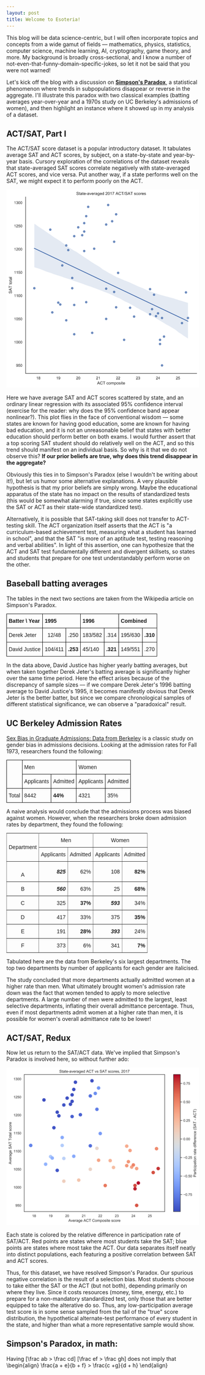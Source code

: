 ```yaml
---
layout: post
title: Welcome to Esoteria!
---
```

This blog will be data science-centric, but I will often incorporate topics and concepts from a wide gamut of fields –– mathematics, physics, statistics, computer science, machine learning, AI, cryptography, game theory, and more. My background is broadly cross-sectional, and I know a number of not-even-that-funny-domain-specific-jokes, so let it not be said that you were not warned!

Let's kick off the blog with a discussion on [**Simpson's Paradox**](https://en.wikipedia.org/wiki/Simpson's_paradox), a statistical phenomenon where trends in subpopulations disappear or reverse in the aggregate. I'll illustrate this paradox with two classical examples (batting averages year-over-year and a 1970s study on UC Berkeley's admissions of women), and then highlight an instance where it showed up in my analysis of a dataset.

## ACT/SAT, Part I
The ACT/SAT score dataset is a popular introductory dataset. It tabulates average SAT and ACT scores, by subject, on a state-by-state and year-by-year basis. Cursory exploration of the correlations of the dataset reveals that state-averaged SAT scores correlate negatively with state-averaged ACT scores, and vice versa. Put another way, if a state performs well on the SAT, we might expect it to perform poorly on the ACT.


![](/images/scatter4.svg)


Here we have average SAT and ACT scores scattered by state, and an ordinary linear regression with its associated 95% confidence interval (exercise for the reader: why does the 95% confidence band appear nonlinear?). This plot flies in the face of conventional wisdom –– some states are known for having good education, some are known for having bad education, and it is not an unreasonable belief that states with better education should perform better on both exams. I would further assert that  a top scoring SAT student should do relatively well on the ACT, and so this trend should manifest on an individual basis. So why is it that we do not observe this? **If our prior beliefs are true, why does this trend disappear in the aggregate?**

Obviously this ties in to Simpson's Paradox (else I wouldn't be writing about it!), but let us humor some alternative explanations. A very plausible hypothesis is that my prior beliefs are simply wrong. Maybe the educational apparatus of the state has no impact on the results of standardized tests (this would be somewhat alarming if true, since some states explicitly use the SAT or ACT as their state-wide standardized test).

Alternatively, it is possible that SAT-taking skill does not transfer to ACT-testing skill. The ACT organization itself asserts that the ACT is "a curriculum-based achievement test, measuring what a student has learned in school", and that the SAT "is more of an aptitude test, testing reasoning and verbal abilities". In light of this assertion, one can hypothesize that the ACT and SAT test fundamentally different and divergent skillsets, so states and students that prepare for one test understandably perform worse on the other.
## Baseball batting averages
The tables in the next two sections are taken from the Wikipedia article on Simpson's Paradox.

<style type="text/css">
.tg  {border-collapse:collapse;border-spacing:0;}
.tg td{font-family:Arial, sans-serif;font-size:14px;padding:10px 5px;border-style:solid;border-width:1px;overflow:hidden;word-break:normal;border-color:black;}
.tg th{font-family:Arial, sans-serif;font-size:14px;font-weight:normal;padding:10px 5px;border-style:solid;border-width:1px;overflow:hidden;word-break:normal;border-color:black;}
.tg .tg-wp8o{border-color:#000000;text-align:center;vertical-align:top}
.tg .tg-mcqj{font-weight:bold;border-color:#000000;text-align:left;vertical-align:top}
.tg .tg-73oq{border-color:#000000;text-align:left;vertical-align:top}
</style>
<table class="tg">
  <tr>
    <th class="tg-mcqj">Batter \ Year</th>
    <th class="tg-mcqj" colspan="2">1995</th>
    <th class="tg-mcqj" colspan="2">1996</th>
    <th class="tg-mcqj" colspan="2">Combined</th>
  </tr>
  <tr>
    <td class="tg-73oq">Derek Jeter</td>
    <td class="tg-wp8o">12/48</td>
    <td class="tg-73oq">.250</td>
    <td class="tg-73oq">183/582</td>
    <td class="tg-73oq">.314</td>
    <td class="tg-73oq">195/630</td>
    <td class="tg-73oq"><span style="font-weight:bold">.310</span><br></td>
  </tr>
  <tr>
    <td class="tg-73oq">David Justice</td>
    <td class="tg-wp8o">104/411</td>
    <td class="tg-73oq"><span style="font-weight:bold">.253</span></td>
    <td class="tg-73oq">45/140</td>
    <td class="tg-73oq"><span style="font-weight:bold">.321</span></td>
    <td class="tg-73oq">149/551</td>
    <td class="tg-73oq">.270</td>
  </tr>
</table>


In the data above, David Justice has higher yearly batting averages, but when taken together Derek Jeter's batting average is significantly higher over the same time period. Here the effect arises because of the discrepancy of sample sizes –– if we compare Derek Jeter's 1996 batting average to David Justice's 1995, it becomes manifestly obvious that Derek Jeter is the better batter, but since we compare chronological samples of different statistical significance, we can observe a "paradoxical" result.

## UC Berkeley Admission Rates

[Sex Bias in Graduate Admissions: Data from Berkeley](https://homepage.stat.uiowa.edu/~mbognar/1030/Bickel-Berkeley.pdf) is a classic study on gender bias in admissions decisions. Looking at the admission rates for Fall 1973, researchers found the following:
<style type="text/css">
.tg  {border-collapse:collapse;border-spacing:0;}
.tg td{font-family:Arial, sans-serif;font-size:14px;padding:10px 5px;border-style:solid;border-width:1px;overflow:hidden;word-break:normal;border-color:black;}
.tg th{font-family:Arial, sans-serif;font-size:14px;font-weight:normal;padding:10px 5px;border-style:solid;border-width:1px;overflow:hidden;word-break:normal;border-color:black;}
.tg .tg-cly1{text-align:left;vertical-align:middle}
.tg .tg-yla0{font-weight:bold;text-align:left;vertical-align:middle}
</style>
<table class="tg">
  <tr>
    <th class="tg-cly1" rowspan="2"></th>
    <th class="tg-cly1" colspan="2">Men</th>
    <th class="tg-cly1" colspan="2">Women</th>
  </tr>
  <tr>
    <td class="tg-cly1">Applicants</td>
    <td class="tg-cly1">Admitted</td>
    <td class="tg-cly1">Applicants</td>
    <td class="tg-cly1">Admitted</td>
  </tr>
  <tr>
    <td class="tg-cly1">Total</td>
    <td class="tg-cly1">8442</td>
    <td class="tg-yla0">44%</td>
    <td class="tg-cly1">4321</td>
    <td class="tg-cly1">35%</td>
  </tr>
</table>

A naive analysis would conclude that the admissions process was biased against women. However, when the researchers broke down admission rates by department, they found the following:

<style type="text/css">
.tg  {border-collapse:collapse;border-spacing:0;}
.tg td{font-family:Arial, sans-serif;font-size:14px;padding:10px 5px;border-style:solid;border-width:1px;overflow:hidden;word-break:normal;border-color:black;}
.tg th{font-family:Arial, sans-serif;font-size:14px;font-weight:normal;padding:10px 5px;border-style:solid;border-width:1px;overflow:hidden;word-break:normal;border-color:black;}
.tg .tg-9wq8{border-color:inherit;text-align:center;vertical-align:middle}
.tg .tg-9j3s{font-weight:bold;border-color:inherit;text-align:right;vertical-align:middle}
.tg .tg-c3ow{border-color:inherit;text-align:center;vertical-align:top}
.tg .tg-wk3d{font-weight:bold;font-style:italic;border-color:inherit;text-align:right;vertical-align:middle}
.tg .tg-yz93{border-color:inherit;text-align:right;vertical-align:middle}
.tg .tg-3osn{font-weight:bold;font-style:italic;border-color:inherit;text-align:right;vertical-align:top}
.tg .tg-dvpl{border-color:inherit;text-align:right;vertical-align:top}
.tg .tg-6ic8{font-weight:bold;border-color:inherit;text-align:right;vertical-align:top}
</style>
<table class="tg">
  <tr>
    <th class="tg-9wq8" rowspan="2">Department</th>
    <th class="tg-9wq8" colspan="2">Men</th>
    <th class="tg-9wq8" colspan="2">Women</th>
  </tr>
  <tr>
    <td class="tg-9wq8">Applicants</td>
    <td class="tg-9wq8">Admitted</td>
    <td class="tg-9wq8">Applicants</td>
    <td class="tg-9wq8">Admitted</td>
  </tr>
  <tr>
    <td class="tg-9wq8"><br>A</td>
    <td class="tg-wk3d">825</td>
    <td class="tg-yz93">62%</td>
    <td class="tg-yz93">108</td>
    <td class="tg-9j3s">82%</td>
  </tr>
  <tr>
    <td class="tg-c3ow">B</td>
    <td class="tg-3osn">560</td>
    <td class="tg-dvpl">63%</td>
    <td class="tg-dvpl">25</td>
    <td class="tg-6ic8">68%</td>
  </tr>
  <tr>
    <td class="tg-c3ow">C</td>
    <td class="tg-dvpl">325</td>
    <td class="tg-6ic8">37%</td>
    <td class="tg-3osn">593</td>
    <td class="tg-dvpl">34%</td>
  </tr>
  <tr>
    <td class="tg-c3ow">D</td>
    <td class="tg-dvpl">417</td>
    <td class="tg-dvpl">33%</td>
    <td class="tg-dvpl">375</td>
    <td class="tg-6ic8">35%</td>
  </tr>
  <tr>
    <td class="tg-c3ow">E</td>
    <td class="tg-dvpl">191</td>
    <td class="tg-6ic8">28%</td>
    <td class="tg-3osn">393</td>
    <td class="tg-dvpl">24%</td>
  </tr>
  <tr>
    <td class="tg-c3ow">F</td>
    <td class="tg-dvpl">373</td>
    <td class="tg-dvpl">6%</td>
    <td class="tg-dvpl">341</td>
    <td class="tg-6ic8">7%</td>
  </tr>
</table>

Tabulated here are the data from Berkeley's six largest departments. The top two departments
by number of applicants for each gender are italicised.

The study concluded that more departments actually admitted women at a higher rate than men. What ultimately brought women's admission rate down was the fact that women tended to apply to more selective departments. A large number of men were admitted to the largest, least selective departments, inflating their overall admittance percentage. Thus, even if most departments admit women at a higher rate than men, it is possible for women's overall admittance rate to be lower!


## ACT/SAT, Redux
Now let us return to the SAT/ACT data. We've implied that Simpson's Paradox is involved here, so without further ado:


![](/images/scatter5.svg)

Each state is colored by the relative difference in participation rate of SAT/ACT. Red points are states where most students take the SAT; blue points are states where most take the ACT. Our data separates itself neatly into distinct populations, each featuring a positive correlation between SAT and ACT scores.


Thus, for this dataset, we have resolved Simpson's Paradox. Our spurious negative correlation is the result of a selection bias. Most students choose to take either the SAT or the ACT (but not both), depending primarily on where they live. Since it costs resources (money, time, energy, etc.) to prepare for a non-mandatory standardized test, only those that are better equipped to take the alterative do so. Thus, any low-participation average test score is in some sense sampled from the tail of the "true" score distribution, the hypothetical alternate-test performance of every student in the state, and higher than what a more representative sample would show.

## Simpson's Paradox, in math:
Having
\[\frac ab > \frac cd\]
\[\frac ef > \frac gh\]
does not imply that
\begin{align}
\frac{a + e}{b + f} > \frac{c +g}{d + h}
\end{align}
